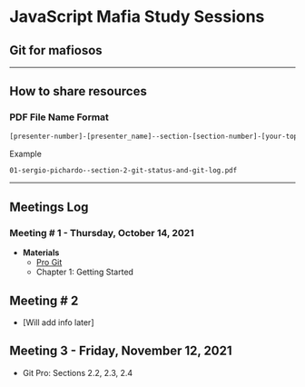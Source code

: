 # JavaScript Mafia Study Sessions 

## Git for mafiosos

--- 

## How to share resources 

### PDF File Name Format
```sh
[presenter-number]-[presenter_name]--section-[section-number]-[your-topics-here].pdf
```
Example  
```sh
01-sergio-pichardo--section-2-git-status-and-git-log.pdf 
```
---

## Meetings Log 

### Meeting # 1 - Thursday, October 14, 2021
- **Materials**
    - [Pro Git](https://git-scm.com/book/en/v2)
    - Chapter 1: Getting Started


## Meeting # 2
- [Will add info later]


## Meeting 3 - Friday, November 12, 2021
- Git Pro: Sections 2.2, 2.3, 2.4



